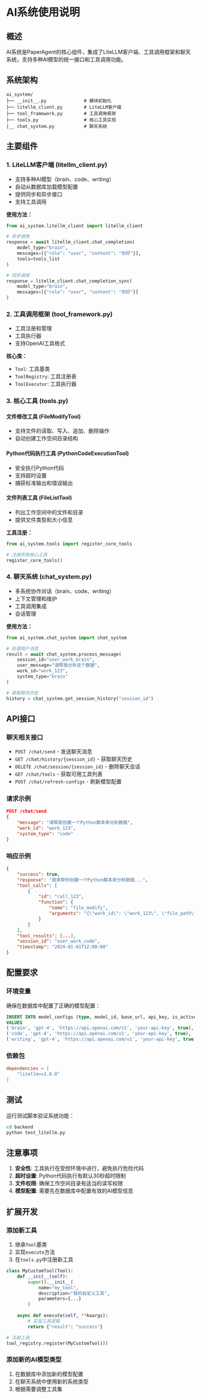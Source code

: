 # AI系统使用说明

## 概述

AI系统是PaperAgent的核心组件，集成了LiteLLM客户端、工具调用框架和聊天系统，支持多种AI模型的统一接口和工具调用功能。

## 系统架构

```
ai_system/
├── __init__.py              # 模块初始化
├── litellm_client.py        # LiteLLM客户端
├── tool_framework.py        # 工具调用框架
├── tools.py                 # 核心工具实现
|__ chat_system.py           # 聊天系统
```

## 主要组件

### 1. LiteLLM客户端 (litellm_client.py)

- 支持多种AI模型（brain、code、writing）
- 自动从数据库加载模型配置
- 提供同步和异步接口
- 支持工具调用

**使用方法：**
```python
from ai_system.litellm_client import litellm_client

# 异步调用
response = await litellm_client.chat_completion(
    model_type="brain",
    messages=[{"role": "user", "content": "你好"}],
    tools=tools_list
)

# 同步调用
response = litellm_client.chat_completion_sync(
    model_type="brain",
    messages=[{"role": "user", "content": "你好"}]
)
```

### 2. 工具调用框架 (tool_framework.py)

- 工具注册和管理
- 工具执行器
- 支持OpenAI工具格式

**核心类：**
- `Tool`: 工具基类
- `ToolRegistry`: 工具注册表
- `ToolExecutor`: 工具执行器

### 3. 核心工具 (tools.py)

#### 文件修改工具 (FileModifyTool)
- 支持文件的读取、写入、追加、删除操作
- 自动创建工作空间目录结构

#### Python代码执行工具 (PythonCodeExecutionTool)
- 安全执行Python代码
- 支持超时设置
- 捕获标准输出和错误输出

#### 文件列表工具 (FileListTool)
- 列出工作空间中的文件和目录
- 提供文件类型和大小信息

**工具注册：**
```python
from ai_system.tools import register_core_tools

# 注册所有核心工具
register_core_tools()
```

### 4. 聊天系统 (chat_system.py)

- 多系统协作对话（brain、code、writing）
- 上下文管理和维护
- 工具调用集成
- 会话管理

**使用方法：**
```python
from ai_system.chat_system import chat_system

# 处理用户消息
result = await chat_system.process_message(
    session_id="user_work_brain",
    user_message="请帮我分析这个数据",
    work_id="work_123",
    system_type="brain"
)

# 获取聊天历史
history = chat_system.get_session_history("session_id")
```

## API接口

### 聊天相关接口

- `POST /chat/send` - 发送聊天消息
- `GET /chat/history/{session_id}` - 获取聊天历史
- `DELETE /chat/session/{session_id}` - 删除聊天会话
- `GET /chat/tools` - 获取可用工具列表
- `POST /chat/refresh-configs` - 刷新模型配置

### 请求示例

```json
POST /chat/send
{
    "message": "请帮我创建一个Python脚本来分析数据",
    "work_id": "work_123",
    "system_type": "code"
}
```

### 响应示例

```json
{
    "success": true,
    "response": "我来帮你创建一个Python脚本来分析数据...",
    "tool_calls": [
        {
            "id": "call_123",
            "function": {
                "name": "file_modify",
                "arguments": "{\"work_id\": \"work_123\", \"file_path\": \"analysis.py\", \"operation\": \"write\", \"content\": \"import pandas as pd\\n\\n# 数据分析脚本\"}"
            }
        }
    ],
    "tool_results": [...],
    "session_id": "user_work_code",
    "timestamp": "2024-01-01T12:00:00"
}
```

## 配置要求

### 环境变量

确保在数据库中配置了正确的模型配置：

```sql
INSERT INTO model_configs (type, model_id, base_url, api_key, is_active) 
VALUES 
('brain', 'gpt-4', 'https://api.openai.com/v1', 'your-api-key', true),
('code', 'gpt-4', 'https://api.openai.com/v1', 'your-api-key', true),
('writing', 'gpt-4', 'https://api.openai.com/v1', 'your-api-key', true);
```

### 依赖包

```toml
dependencies = [
    "litellm>=1.0.0"
]
```

## 测试

运行测试脚本验证系统功能：

```bash
cd backend
python test_litellm.py
```

## 注意事项

1. **安全性**: 工具执行在受控环境中进行，避免执行危险代码
2. **超时设置**: Python代码执行有默认30秒超时限制
3. **文件权限**: 确保工作空间目录有适当的读写权限
4. **模型配置**: 需要先在数据库中配置有效的AI模型信息

## 扩展开发

### 添加新工具

1. 继承`Tool`基类
2. 实现`execute`方法
3. 在`tools.py`中注册新工具

```python
class MyCustomTool(Tool):
    def __init__(self):
        super().__init__(
            name="my_tool",
            description="我的自定义工具",
            parameters={...}
        )
    
    async def execute(self, **kwargs):
        # 实现工具逻辑
        return {"result": "success"}

# 注册工具
tool_registry.register(MyCustomTool())
```

### 添加新的AI模型类型

1. 在数据库中添加新的模型配置
2. 在聊天系统中使用新的系统类型
3. 根据需要调整工具集

